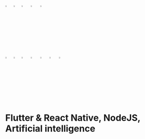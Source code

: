 <a href="#" onclick="event.preventDefault();"> <img src="https://cdn2.iconfinder.com/data/icons/seo-flat-6/128/39_Email_Marketing-1024.png" width="3.5%"/></a>&nbsp;
<a href="#" onclick="event.preventDefault();"> <img src="https://cdn3.iconfinder.com/data/icons/signs-symbols-5/126/slice331-512.png" width="3.5%"/></a>&nbsp;
<a href="mailto:abdullahsoyuoz@gmail.com"><img src="https://cdn4.iconfinder.com/data/icons/logos-brands-in-colors/48/google-gmail-512.png" width="3.5%"/></a> &nbsp;
<a href="mailto:abdullahsoyuoz@hotmail.com"><img src="https://cdn4.iconfinder.com/data/icons/logos-and-brands/512/243_Outlook_logo-512.png" width="3.5%"/></a> &nbsp;
<a href="mailto:abdullahsoyuoz@icloud.com"><img src="https://cdn3.iconfinder.com/data/icons/logos-brands-3/24/logo_brand_brands_logos_icloud-512.png" width="3.5%"/></a> &nbsp;
<br><br>
<a href="#" onclick="event.preventDefault();"> <img src="https://cdn4.iconfinder.com/data/icons/small-n-flat/24/user-group-1024.png" width="3.5%"/></a>&nbsp;
<a href="#" onclick="event.preventDefault();"> <img src="https://cdn3.iconfinder.com/data/icons/signs-symbols-5/126/slice331-512.png" width="3.5%"/></a>&nbsp;
[<img src="https://cdn4.iconfinder.com/data/icons/internet-security-flat-2/32/Internet_Security_Browser_webpage_website_web_page-512.png" width="3.5%"/>](https://www.abdullahsoyuoz.com)  &nbsp;
[<img src="https://cdn2.iconfinder.com/data/icons/social-media-2285/512/1_Linkedin_unofficial_colored_svg-1024.png" width="3.5%"/>](https://www.linkedin.com/in/abdullahsoyuoz/)  &nbsp;
[<img src="https://cdn2.iconfinder.com/data/icons/social-media-2285/512/1_Instagram_colored_svg_1-1024.png" width="3.5%"/>](https://www.instagram.com/abdullahsoyuoz/)  &nbsp;
[<img src="https://cdn2.iconfinder.com/data/icons/social-media-2285/512/1_Twitter_colored_svg-1024.png" width="3.5%"/>](https://twitter.com/abdullahsoyuoz)  &nbsp;
[<img src="https://cdn1.iconfinder.com/data/icons/apps-9/64/pexels-apps-platform-512.png" width="3.5%"/>](https://www.pexels.com/tr-tr/@abdullah-soyuoz-137934832/)  &nbsp;
# Flutter & React Native, NodeJS, Artificial intelligence
